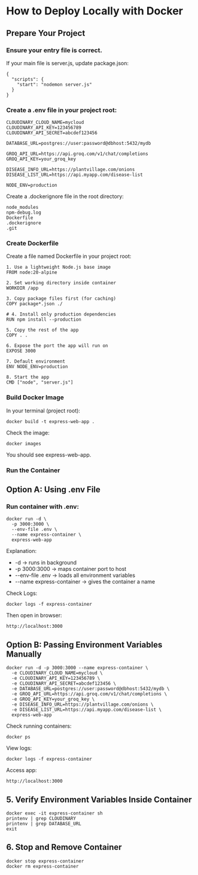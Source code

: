 # How to Deploy Locally with Docker
## Prepare Your Project
### Ensure your entry file is correct.
If your main file is server.js, update package.json:
```
{
  "scripts": {
    "start": "nodemon server.js"
  }
}
```

### Create a .env file in your project root:
```
CLOUDINARY_CLOUD_NAME=mycloud
CLOUDINARY_API_KEY=123456789
CLOUDINARY_API_SECRET=abcdef123456

DATABASE_URL=postgres://user:password@dbhost:5432/mydb

GROQ_API_URL=https://api.groq.com/v1/chat/completions
GROQ_API_KEY=your_groq_key

DISEASE_INFO_URL=https://plantvillage.com/onions
DISEASE_LIST_URL=https://api.myapp.com/disease-list

NODE_ENV=production
```
Create a .dockerignore file in the root directory:
```
node_modules
npm-debug.log
Dockerfile
.dockerignore
.git
```

### Create Dockerfile
Create a file named Dockerfile in your project root:

```
1. Use a lightweight Node.js base image
FROM node:20-alpine

2. Set working directory inside container
WORKDIR /app

3. Copy package files first (for caching)
COPY package*.json ./

# 4. Install only production dependencies
RUN npm install --production

5. Copy the rest of the app
COPY . .

6. Expose the port the app will run on
EXPOSE 3000

7. Default environment
ENV NODE_ENV=production

8. Start the app
CMD ["node", "server.js"]
```

### Build Docker Image
In your terminal (project root):
```
docker build -t express-web-app .
```
Check the image:
```
docker images
```

You should see express-web-app.

### Run the Container
## Option A: Using .env File
### Run container with .env:
```
docker run -d \
  -p 3000:3000 \
  --env-file .env \
  --name express-container \
  express-web-app
```
Explanation:
- -d → runs in background
- -p 3000:3000 → maps container port to host
- --env-file .env → loads all environment variables
- --name express-container → gives the container a name

Check Logs:
```
docker logs -f express-container
```

Then open in browser:
```
http://localhost:3000
```

## Option B: Passing Environment Variables Manually
```
docker run -d -p 3000:3000 --name express-container \
  -e CLOUDINARY_CLOUD_NAME=mycloud \
  -e CLOUDINARY_API_KEY=123456789 \
  -e CLOUDINARY_API_SECRET=abcdef123456 \
  -e DATABASE_URL=postgres://user:password@dbhost:5432/mydb \
  -e GROQ_API_URL=https://api.groq.com/v1/chat/completions \
  -e GROQ_API_KEY=your_groq_key \
  -e DISEASE_INFO_URL=https://plantvillage.com/onions \
  -e DISEASE_LIST_URL=https://api.myapp.com/disease-list \
  express-web-app
```

Check running containers:
```
docker ps
```
View logs:
```
docker logs -f express-container
```

Access app:
```
http://localhost:3000
```

## 5. Verify Environment Variables Inside Container
```
docker exec -it express-container sh
printenv | grep CLOUDINARY
printenv | grep DATABASE_URL
exit
```
## 6. Stop and Remove Container
```
docker stop express-container
docker rm express-container
```